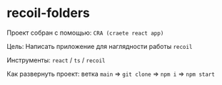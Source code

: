 # recoil-folders

Проект собран с помощью: `CRA (craete react app)`

Цель: Написать приложение для наглядности работы `recoil`

Инструменты: `react` / `ts` / `recoil`

Как развернуть проект:
ветка `main` => `git clone` => `npm i` => `npm start`
